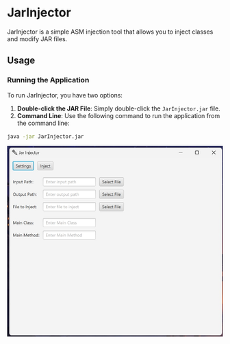 # JarInjector

JarInjector is a simple ASM injection tool that allows you to inject classes and modify JAR files.

## Usage

### Running the Application

To run JarInjector, you have two options:
1. **Double-click the JAR File**: Simply double-click the `JarInjector.jar` file.
2. **Command Line**: Use the following command to run the application from the command line:
```bash
java -jar JarInjector.jar
```
![Preview](https://github.com/Mor-uto/JarInjector/raw/main/github/image1.jpg)
